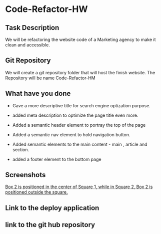 # Code-Refactor-HW

## Task Description

We will be refactoring the website code of a Marketing agency to make it clean and accessible.

## Git Repository

We will create a git repository folder that will host the finish website. The Repository will be name Code-Refactor-HM

## What have you done

- Gave a more descriptive title for search engine optization purpose.

- added meta description to optimize the page title even more.

- Added a semantic header element to portray the top of the page

* Added a semantic nav element to hold navigation button.

* Added semantic elements to the main content - main , article and section.

* added a footer element to the bottom page

## Screenshots

[Box 2 is positioned in the center of Square 1, while in Square 2, Box 2 is positioned outside the square.](./assets/image-1.png)

## Link to the deploy application

## link to the git hub repository
